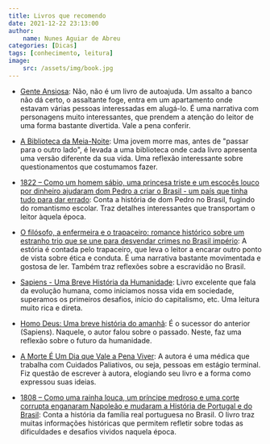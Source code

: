 ```yaml
---
title: Livros que recomendo
date: 2021-12-22 23:13:00
author: 
    name: Nunes Aguiar de Abreu
categories: [Dicas]
tags: [conhecimento, leitura]
image: 
    src: /assets/img/book.jpg
---
```


- [Gente Ansiosa](https://www.amazon.com.br/gp/product/B09B9KZN9P/ref=ppx_yo_dt_b_d_asin_title_o00?ie=UTF8&psc=1): Não, não é um livro de autoajuda. Um assalto a banco não dá certo, o assaltante foge, entra em um apartamento onde estavam várias pessoas interessadas em alugá-lo. É uma narrativa com personagens muito interessantes, que prendem a atenção do leitor de uma forma bastante divertida. Vale a pena conferir.
  
- [A Biblioteca da Meia-Noite](https://www.amazon.com.br/gp/product/B09BKDLD4F/ref=ppx_yo_dt_b_d_asin_title_o02?ie=UTF8&psc=1): Uma jovem morre mas, antes de "passar para o outro lado", é levada a uma biblioteca onde cada livro apresenta uma versão diferente da sua vida. Uma reflexão interessante sobre questionamentos que costumamos fazer.
  
- [1822 – Como um homem sábio, uma princesa triste e um escocês louco por dinheiro ajudaram dom Pedro a criar o Brasil - um país que tinha tudo para dar errado](https://www.amazon.com.br/gp/product/B014I5JKDU/ref=ppx_yo_dt_b_d_asin_title_o04?ie=UTF8&psc=1): Conta a história de dom Pedro no Brasil, fugindo do romantismo escolar. Traz detalhes interessantes que transportam o leitor àquela época.
  
- [O filósofo, a enfermeira e o trapaceiro: romance histórico sobre um estranho trio que se une para desvendar crimes no Brasil império](https://www.amazon.com.br/gp/product/B088KTRZ17/ref=ppx_yo_dt_b_d_asin_title_o06?ie=UTF8&psc=1): A estória é contada pelo trapaceiro, que leva o leitor a encarar outro ponto de vista sobre ética e conduta. É uma narrativa bastante movimentada e gostosa de ler. Também traz reflexões sobre a escravidão no Brasil.

- [Sapiens - Uma Breve História da Humanidade](https://www.amazon.com.br/Sapiens-Uma-Breve-Hist%C3%B3ria-Humanidade/dp/8525432180/ref=sr_1_2?crid=2S3XQAMUM8G08&keywords=sapiens+uma+breve+historia+da+humanidade&qid=1640226023&sprefix=sapiens+%2Caps%2C263&sr=8-2&ufe=app_do%3Aamzn1.fos.6d798eae-cadf-45de-946a-f477d47705b9): Livro excelente que fala da evolução humana, como iniciamos nossa vida em sociedade, superamos os primeiros desafios, início do capitalismo, etc. Uma leitura muito rica e direta.

- [Homo Deus: Uma breve história do amanhã](https://www.amazon.com.br/gp/product/B01LXCJTO4/ref=ppx_yo_dt_b_d_asin_title_o05?ie=UTF8&psc=1): É o sucessor do anterior (Sapiens). Naquele, o autor falou sobre o passado. Neste, faz uma reflexão sobre o futuro da humanidade.
  
- [A Morte É Um Dia que Vale a Pena Viver](https://www.amazon.com.br/gp/product/8544104401/ref=ppx_yo_dt_b_asin_title_o02_s00?ie=UTF8&psc=1): A autora é uma médica que trabalha com Cuidados Paliativos, ou seja, pessoas em estágio terminal. Fiz questão de escrever à autora, elogiando seu livro e a forma como expressou suas ideias. 
  
- [1808 – Como uma rainha louca, um príncipe medroso e uma corte corrupta enganaram Napoleão e mudaram a História de Portugal e do Brasil](https://www.amazon.com.br/gp/product/B00MW7ACMA/ref=ppx_yo_dt_b_d_asin_title_o00?ie=UTF8&psc=1): Conta a história da família real portuguesa no Brasil. O livro traz muitas informações históricas que permitem refletir sobre todas as dificuldades e desafios vividos naquela época.